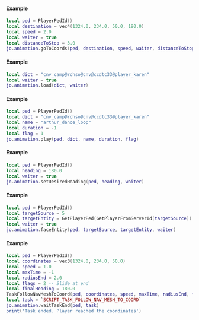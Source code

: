 <!-- #region client|jo.animation.goToCoords -->
#### Example
```lua
local ped = PlayerPedId()
local destination = vec4(1324.0, 234.0, 50.0, 180.0)
local speed = 2.0
local waiter = true
local distanceToStop = 3.0
jo.animation.goToCoords(ped, destination, speed, waiter, distanceToStop)

```
<!-- #endregion client|jo.animation.goToCoords -->

<!-- #region client|jo.animation.load -->
#### Example
```lua
local dict = "cnv_camp@rchso@cnv@ccdtc33@player_karen"
local waiter = true
jo.animation.load(dict, waiter)

```
<!-- #endregion client|jo.animation.load -->

<!-- #region client|jo.animation.play -->
#### Example
```lua
local ped = PlayerPedId()
local dict = "cnv_camp@rchso@cnv@ccdtc33@player_karen"
local name = "arthur_dance_loop"
local duration = -1
local flag = 1
jo.animation.play(ped, dict, name, duration, flag)

```
<!-- #endregion client|jo.animation.play -->

<!-- #region client|jo.animation.setDesiredHeading -->
#### Example
```lua
local ped = PlayerPedId()
local heading = 180.0
local waiter = true
jo.animation.setDesiredHeading(ped, heading, waiter)
```
<!-- #endregion client|jo.animation.setDesiredHeading -->


<!-- #region client|jo.animation.faceEntity -->
#### Example
```lua
local ped = PlayerPedId()
local targetSource = 5
local targetEntity = GetPlayerPed(GetPlayerFromServerId(targetSource))
local waiter = true
jo.animation.faceEntity(ped, targetSource, targetEntity, waiter)
```
<!-- #endregion client|jo.animation.faceEntity -->

<!-- #region client|jo.animation.waitTaskEnd -->
#### Example
```lua
local ped = PlayerPedId()
local coordinates = vec3(1324.0, 234.0, 50.0)
local speed = 1.0
local maxTime = -1
local radiusEnd = 2.0
local flags = 2 -- Slide at end
local finalHeading = 180.0
TaskFollowNavMeshToCoord(ped, coordinates, speed, maxTime, radiusEnd, flags, finalHeading)
local task = `SCRIPT_TASK_FOLLOW_NAV_MESH_TO_COORD`
jo.animation.waitTaskEnd(ped, task)
print('Task ended. Player reached the coordinates')
```
<!-- #endregion client|jo.animation.waitTaskEnd -->